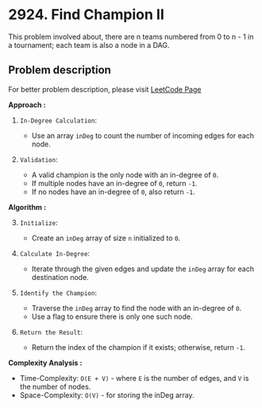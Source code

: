 # 2924. Find Champion II

This problem involved about, there are n teams numbered from 0 to n - 1 in a tournament; each team is also a node in a DAG.

## Problem description

For better problem description, please visit [LeetCode Page](https://leetcode.com/problems/find-champion-ii/description/)

**Approach :**<br/>

1. `In-Degree Calculation`:

    - Use an array `inDeg` to count the number of incoming edges for each node.

2. `Validation`:
    - A valid champion is the only node with an in-degree of `0`.
    - If multiple nodes have an in-degree of `0`, return `-1`.
    - If no nodes have an in-degree of `0`, also return `-1`.

**Algorithm :**<br/>

3. `Initialize`:

    - Create an `inDeg` array of size `n` initialized to `0`.

4. `Calculate In-Degree`:

    - Iterate through the given edges and update the `inDeg` array for each destination node.

5. `Identify the Champion`:

    - Traverse the `inDeg` array to find the node with an in-degree of `0`.
    - Use a flag to ensure there is only one such node.

6. `Return the Result`:
    - Return the index of the champion if it exists; otherwise, return `-1`.

**Complexity Analysis :**<br/>

-   Time-Complexity: `O(E + V)` - where `E` is the number of edges, and `V` is the number of nodes.
-   Space-Complexity: `O(V)` - for storing the inDeg array.
